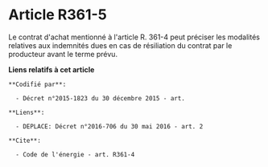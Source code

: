# Article R361-5

Le contrat d'achat mentionné à l'article R. 361-4 peut préciser les modalités relatives aux indemnités dues en cas de
résiliation du contrat par le producteur avant le terme prévu.

**Liens relatifs à cet article**

	**Codifié par**:

	  - Décret n°2015-1823 du 30 décembre 2015 - art.

	**Liens**:

	  - DEPLACE: Décret n°2016-706 du 30 mai 2016 - art. 2

	**Cite**:

	  - Code de l'énergie - art. R361-4
